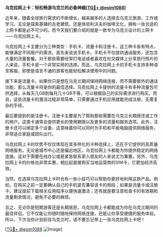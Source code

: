 **乌克拉网上卡：轻松畅游乌克兰的必备神器[[TG💪+ @esim1088](https://t.me/s/esim1088)]**

近年来，随着全球旅行需求的不断增长，越来越多的人选择去乌克兰旅游、工作或学习。无论是探索基辅的古老建筑，还是体验利沃夫的咖啡文化，拥有一张合适的上网卡都是必不可少的。而今天我们要介绍的就是一款专为乌克兰设计的上网卡——乌克拉网上卡。

乌克拉网上卡主要分为三种类型：手机卡、流量卡和注册卡。这三种卡各有特点，能够满足不同用户的需求。首先来说说手机卡。手机卡不仅提供通话服务，还包含大量的流量套餐。对于那些需要经常打电话或者喜欢在社交媒体上分享旅行照片的人来说，手机卡是一个非常实用的选择。而且，乌克拉网上卡的手机卡支持多种语言客服，即使是语言不通的游客也能轻松解决使用中的问题。

接下来是流量卡。如果你只是想在乌克兰期间保持网络连接，而不需要额外的通话功能，那么流量卡将是你的最佳选择。乌克拉网上卡提供的流量卡有多种流量包可供选择，从每天几GB到每月几十GB不等，可以根据自己的实际需求进行购买。而且，这些流量卡的激活过程非常简单，只需要通过手机应用就能完成注册，无需复杂的手续。

最后要提到的是注册卡。注册卡主要是为了帮助那些需要在乌克兰长期居住或工作的用户。这类卡通常会提供更长的使用期限以及更多的流量和服务选项。此外，注册卡还可以绑定多个设备，这意味着你可以同时为手机和平板电脑提供网络服务，非常适合家庭或团队出行。

乌克拉网上卡的优势不仅仅体现在其多样化的卡种选择上，还在于它提供的高质量网络服务。无论是城市中心还是偏远地区，乌克拉网上卡都能为你提供稳定的网络连接。这对于需要在线办公或是紧急联系家人朋友的人来说尤为重要。另外，乌克拉网上卡的价格也非常实惠，相比起直接购买当地运营商的SIM卡，它更加经济高效。

当然，在选择乌克拉网上卡时也有一些小技巧可以帮助你更好地利用这款产品。例如，在购买之前一定要确认自己的手机是否兼容该卡的频段；如果是流量卡或注册卡，建议提前下载相关应用程序以便快速激活；还有就是要注意检查卡的有效期和流量剩余情况，避免不必要的麻烦。

总之，无论你是短期游客还是长期居民，乌克拉网上卡都能成为你在乌克兰期间的最佳伴侣。它不仅能让你随时随地保持网络连接，还能让你享受便捷的服务体验。所以，下次当你计划前往乌克兰时，请不要忘记带上一张乌克拉网上卡吧！

[[TG💪+ @esim1088](https://t.me/s/esim1088) ![Image](https://i.postimg.cc/4NQfJmqS/Snipaste-2025-05-13-00-14-12.png)]